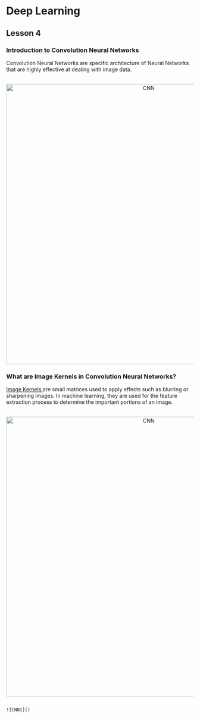 # Deep Learning
## Lesson 4

<h3>Introduction to Convolution Neural Networks</h3>
Convolution Neural Networks are specific architecture of Neural Networks that are highly effective at dealing with image data.

<p align="center">
  <br>
  <img src="https://user-images.githubusercontent.com/45029614/161522174-e07a64ee-a8e0-40ac-b55f-138fed995faa.png" width="750" title="CNN">
</p>

<h3>What are Image Kernels in Convolution Neural Networks?</h3>

[Image Kernels ](https://setosa.io/ev/image-kernels/) are small matrices used to apply effects such as blurring or sharpening images. In machine learning, they are used for the feature extraction process to determine the important portions of an image.

<p align="center">
  <br>
  <img src="https://user-images.githubusercontent.com/45029614/161524064-6ce91a75-7ac6-4f57-8d14-c30b15239cae.png" width="750" title="CNN">
</p>

                                                                                                                                         ![CNN1]()




